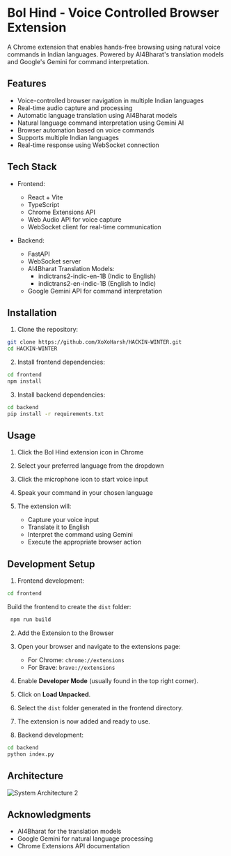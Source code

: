 # Bol Hind - Voice Controlled Browser Extension

A Chrome extension that enables hands-free browsing using natural voice commands in Indian languages. Powered by AI4Bharat's translation models and Google's Gemini for command interpretation.

## Features

- Voice-controlled browser navigation in multiple Indian languages
- Real-time audio capture and processing
- Automatic language translation using AI4Bharat models
- Natural language command interpretation using Gemini AI
- Browser automation based on voice commands
- Supports multiple Indian languages
- Real-time response using WebSocket connection

## Tech Stack

- Frontend:

  - React + Vite
  - TypeScript
  - Chrome Extensions API
  - Web Audio API for voice capture
  - WebSocket client for real-time communication

- Backend:
  - FastAPI
  - WebSocket server
  - AI4Bharat Translation Models:
    - indictrans2-indic-en-1B (Indic to English)
    - indictrans2-en-indic-1B (English to Indic)
  - Google Gemini API for command interpretation

## Installation

1. Clone the repository:

```bash
git clone https://github.com/XoXoHarsh/HACKIN-WINTER.git
cd HACKIN-WINTER
```

2. Install frontend dependencies:

```bash
cd frontend
npm install
```

3. Install backend dependencies:

```bash
cd backend
pip install -r requirements.txt
```


## Usage

1. Click the Bol Hind extension icon in Chrome
2. Select your preferred language from the dropdown
3. Click the microphone icon to start voice input
4. Speak your command in your chosen language
5. The extension will:

   - Capture your voice input
   - Translate it to English
   - Interpret the command using Gemini
   - Execute the appropriate browser action

## Development Setup

1. Frontend development:
   
```bash
cd frontend
```
Build the frontend to create the `dist` folder:

   ```bash
    npm run build
   ```
2. Add the Extension to the Browser

1. Open your browser and navigate to the extensions page:
   - For Chrome: `chrome://extensions`
   - For Brave: `brave://extensions`
2. Enable **Developer Mode** (usually found in the top right corner).
3. Click on **Load Unpacked**.
4. Select the `dist` folder generated in the frontend directory.
5. The extension is now added and ready to use.

   
2. Backend development:

```bash
cd backend
python index.py
```

## Architecture

![System Architecture 2](https://github.com/user-attachments/assets/56d3e372-5ea7-4f9f-941e-1c09249b4d95)

## Acknowledgments

- AI4Bharat for the translation models
- Google Gemini for natural language processing
- Chrome Extensions API documentation
